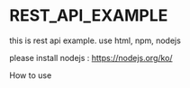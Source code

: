 # REST_API_EXAMPLE

this is rest api example. 
use html, npm, nodejs

please install nodejs : https://nodejs.org/ko/

How to use

```
```
